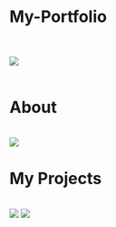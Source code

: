 # My-Portfolio


<br><br>
<img src = "https://user-images.githubusercontent.com/96073111/162773677-16f867a4-1e13-4187-8abf-9a6cc25ce29c.png"><br><br>


<h1>About </h1><br>
<img src = "https://user-images.githubusercontent.com/96073111/162774142-6cde093f-9b7a-4031-bba0-d2fcfbd866d0.png">

<h1>My Projects</h1><br>
<img src="https://user-images.githubusercontent.com/96073111/162776707-7d9f04d7-4813-4bbf-8445-a5e0d47112e8.png">

<img src ="https://user-images.githubusercontent.com/96073111/162777319-827c4b08-e0ed-4272-8ba3-506f9c36642a.png">
